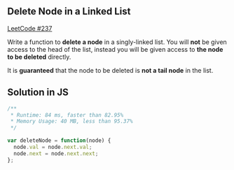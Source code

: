 ## Delete Node in a Linked List
[LeetCode #237](https://leetcode.com/problems/delete-node-in-a-linked-list/)

Write a function to **delete a node** in a singly-linked list. You will **not** be given access to the head of the list, instead you will be given access to **the node to be deleted** directly.

It is **guaranteed** that the node to be deleted is **not a tail node** in the list.

## Solution in JS

```js
/** 
 * Runtime: 84 ms, faster than 82.95%
 * Memory Usage: 40 MB, less than 95.37%
 */

var deleteNode = function(node) {
  node.val = node.next.val;
  node.next = node.next.next;
};
```